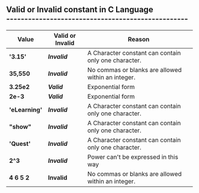 ## Valid or Invalid constant in C Language <br>--------------------------------------------------

| Value | Valid or Invalid | Reason |
|------ | ---------------- | ------ |
| **'3.15'** | ***Invalid*** | A Character constant can contain only one character. | 
| **35,550** | ***Invalid*** | No commas or blanks are allowed within an integer. |
| **3.25e2** | ***Valid*** | Exponential form |
| **2e-3** | ***Valid*** | Exponential form |
| **'eLearning'** | ***Invalid*** | A Character constant can contain only one character. |
| **"show"** | ***Invalid*** | A Character constant can contain only one character. |
| **'Quest'** | ***Invalid*** | A Character constant can contain only one character. |
| **2^3** | ***Invalid*** | Power can't be expressed in this way  |
| **4 6 5 2** | **Invalid** | No commas or blanks are allowed within an integer. |